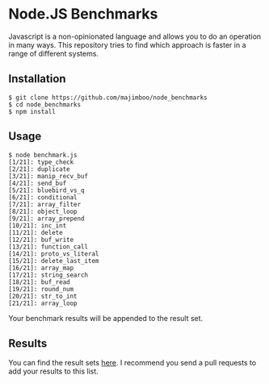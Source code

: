 Node.JS Benchmarks
==================

Javascript is a non-opinionated language and allows you to do an operation in many ways.
This repository tries to find which approach is faster in a range of different systems.

Installation
------------

    $ git clone https://github.com/majimboo/node_benchmarks
    $ cd node_benchmarks
    $ npm install

Usage
-----

    $ node benchmark.js
    [1/21]: type_check
    [2/21]: duplicate
    [3/21]: manip_recv_buf
    [4/21]: send_buf
    [5/21]: bluebird_vs_q
    [6/21]: conditional
    [7/21]: array_filter
    [8/21]: object_loop
    [9/21]: array_prepend
    [10/21]: inc_int
    [11/21]: delete
    [12/21]: buf_write
    [13/21]: function_call
    [14/21]: proto_vs_literal
    [15/21]: delete_last_item
    [16/21]: array_map
    [17/21]: string_search
    [18/21]: buf_read
    [19/21]: round_num
    [20/21]: str_to_int
    [21/21]: array_loop

Your benchmark results will be appended to the result set.

Results
-------

You can find the result sets [here](https://github.com/majimboo/node_benchmarks/tree/master/results). I recommend you send a pull requests to add your results to this list.
